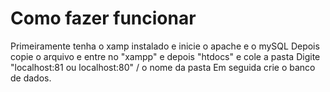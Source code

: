 # Como fazer funcionar
Primeiramente tenha o xamp instalado e inicie o apache e o mySQL
Depois copie o arquivo e entre no "xampp" e depois "htdocs" e cole a pasta
Digite "localhost:81 ou localhost:80" / o nome da pasta
Em seguida crie o banco de dados.
